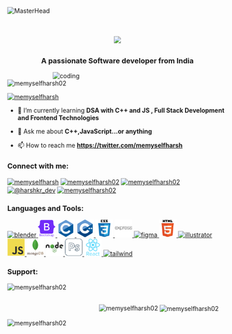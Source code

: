 


![MasterHead](https://mir-s3-cdn-cf.behance.net/project_modules/max_1200/54b6c068097599.5b50bca476b9b.gif)




<h1 align="center">
    <img src="https://readme-typing-svg.herokuapp.com?font=Honk&pause=1000&center=true&vCenter=true&random=false&width=500&height=700&lines=Hi+There!..+%F0%9F%91%8B%F0%9F%A4%98;I'm+Harsh+kumar!" />
</h1>


<h3 align="center">A passionate Software developer from India</h3>

<img align="right" alt="coding" width="400" src="https://miro.medium.com/v2/resize:fit:1360/1*zVnWJtyGOX_kUIDm6ccCfQ.gif">


<p align="left"> <img src="https://komarev.com/ghpvc/?username=memyselfharsh02&label=Profile%20views&color=0e75b6&style=flat" alt="memyselfharsh02" /> </p>

<p align="left"> <a href="https://twitter.com/memyselfharsh" target="blank"><img src="https://img.shields.io/twitter/follow/memyselfharsh?logo=twitter&style=for-the-badge" alt="memyselfharsh" /></a> </p>

- 🌱 I’m currently learning **DSA with C++ and JS , Full Stack Development and Frontend Technologies**

- 💬 Ask me about **C++,JavaScript...or anything**

- 📫 How to reach me **https://twitter.com/memyselfharsh**

<h3 align="left">Connect with me:</h3>
<p align="left">
<a href="https://twitter.com/memyselfharsh" target="blank"><img align="center" src="https://raw.githubusercontent.com/rahuldkjain/github-profile-readme-generator/master/src/images/icons/Social/twitter.svg" alt="memyselfharsh" height="30" width="40" /></a>
<a href="https://linkedin.com/in/memyselfharsh02" target="blank"><img align="center" src="https://raw.githubusercontent.com/rahuldkjain/github-profile-readme-generator/master/src/images/icons/Social/linked-in-alt.svg" alt="memyselfharsh02" height="30" width="40" /></a>
<a href="https://instagram.com/memyselfharsh02" target="blank"><img align="center" src="https://raw.githubusercontent.com/rahuldkjain/github-profile-readme-generator/master/src/images/icons/Social/instagram.svg" alt="memyselfharsh02" height="30" width="40" /></a>
<a href="https://www.hackerrank.com/@harshkr_dev" target="blank"><img align="center" src="https://raw.githubusercontent.com/rahuldkjain/github-profile-readme-generator/master/src/images/icons/Social/hackerrank.svg" alt="@harshkr_dev" height="30" width="40" /></a>
<a href="/memyselfharsh02" target="blank"><img align="center" src="https://raw.githubusercontent.com/rahuldkjain/github-profile-readme-generator/master/src/images/icons/Social/rss.svg" alt="memyselfharsh02" height="30" width="40" /></a>
</p>

<h3 align="left">Languages and Tools:</h3>
<p align="left"> <a href="https://www.blender.org/" target="_blank" rel="noreferrer"> <img src="https://download.blender.org/branding/community/blender_community_badge_white.svg" alt="blender" width="40" height="40"/> </a> <a href="https://getbootstrap.com" target="_blank" rel="noreferrer"> <img src="https://raw.githubusercontent.com/devicons/devicon/master/icons/bootstrap/bootstrap-plain-wordmark.svg" alt="bootstrap" width="40" height="40"/> </a> <a href="https://www.cprogramming.com/" target="_blank" rel="noreferrer"> <img src="https://raw.githubusercontent.com/devicons/devicon/master/icons/c/c-original.svg" alt="c" width="40" height="40"/> </a> <a href="https://www.w3schools.com/cpp/" target="_blank" rel="noreferrer"> <img src="https://raw.githubusercontent.com/devicons/devicon/master/icons/cplusplus/cplusplus-original.svg" alt="cplusplus" width="40" height="40"/> </a> <a href="https://www.w3schools.com/css/" target="_blank" rel="noreferrer"> <img src="https://raw.githubusercontent.com/devicons/devicon/master/icons/css3/css3-original-wordmark.svg" alt="css3" width="40" height="40"/> </a> <a href="https://expressjs.com" target="_blank" rel="noreferrer"> <img src="https://raw.githubusercontent.com/devicons/devicon/master/icons/express/express-original-wordmark.svg" alt="express" width="40" height="40"/> </a> <a href="https://www.figma.com/" target="_blank" rel="noreferrer"> <img src="https://www.vectorlogo.zone/logos/figma/figma-icon.svg" alt="figma" width="40" height="40"/> </a> <a href="https://www.w3.org/html/" target="_blank" rel="noreferrer"> <img src="https://raw.githubusercontent.com/devicons/devicon/master/icons/html5/html5-original-wordmark.svg" alt="html5" width="40" height="40"/> </a> <a href="https://www.adobe.com/in/products/illustrator.html" target="_blank" rel="noreferrer"> <img src="https://www.vectorlogo.zone/logos/adobe_illustrator/adobe_illustrator-icon.svg" alt="illustrator" width="40" height="40"/> </a> <a href="https://developer.mozilla.org/en-US/docs/Web/JavaScript" target="_blank" rel="noreferrer"> <img src="https://raw.githubusercontent.com/devicons/devicon/master/icons/javascript/javascript-original.svg" alt="javascript" width="40" height="40"/> </a> <a href="https://www.mongodb.com/" target="_blank" rel="noreferrer"> <img src="https://raw.githubusercontent.com/devicons/devicon/master/icons/mongodb/mongodb-original-wordmark.svg" alt="mongodb" width="40" height="40"/> </a> <a href="https://nodejs.org" target="_blank" rel="noreferrer"> <img src="https://raw.githubusercontent.com/devicons/devicon/master/icons/nodejs/nodejs-original-wordmark.svg" alt="nodejs" width="40" height="40"/> </a> <a href="https://www.photoshop.com/en" target="_blank" rel="noreferrer"> <img src="https://raw.githubusercontent.com/devicons/devicon/master/icons/photoshop/photoshop-line.svg" alt="photoshop" width="40" height="40"/> </a> <a href="https://reactjs.org/" target="_blank" rel="noreferrer"> <img src="https://raw.githubusercontent.com/devicons/devicon/master/icons/react/react-original-wordmark.svg" alt="react" width="40" height="40"/> </a> <a href="https://tailwindcss.com/" target="_blank" rel="noreferrer"> <img src="https://www.vectorlogo.zone/logos/tailwindcss/tailwindcss-icon.svg" alt="tailwind" width="40" height="40"/> </a> </p>

<h3 align="left">Support:</h3>
<p><a href="https://www.buymeacoffee.com/memyselfharsh02"> <img align="left" src="https://cdn.buymeacoffee.com/buttons/v2/default-yellow.png" height="50" width="210" alt="memyselfharsh02" /></a></p><br><br>

<p><img align="left" src="https://github-readme-stats.vercel.app/api/top-langs?username=memyselfharsh02&show_icons=true&locale=en&layout=compact" alt="memyselfharsh02" /></p>

<p>&nbsp;<img align="center" src="https://github-readme-stats.vercel.app/api?username=memyselfharsh02&show_icons=true&locale=en" alt="memyselfharsh02" /></p>

<p><img align="center" src="https://github-readme-streak-stats.herokuapp.com/?user=memyselfharsh02&" alt="memyselfharsh02" /></p>
